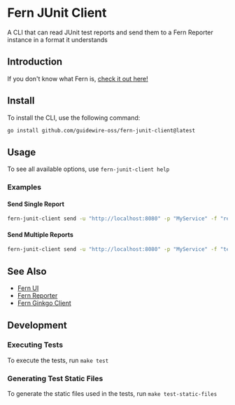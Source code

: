 # Fern JUnit Client

A CLI that can read JUnit test reports and send them to a Fern Reporter instance in a format it understands

## Introduction

If you don't know what Fern is, [check it out here!](https://github.com/guidewire-oss/fern-reporter)

## Install

To install the CLI, use the following command:

```sh
go install github.com/guidewire-oss/fern-junit-client@latest
```

## Usage

To see all available options, use `fern-junit-client help`

### Examples

#### Send Single Report

```sh
fern-junit-client send -u "http://localhost:8080" -p "MyService" -f "report.xml"
```

#### Send Multiple Reports

```sh
fern-junit-client send -u "http://localhost:8080" -p "MyService" -f "tests/*.xml"
```

## See Also

* [Fern UI](https://github.com/guidewire-oss/fern-ui)
* [Fern Reporter](https://github.com/guidewire-oss/fern-reporter)
* [Fern Ginkgo Client](https://github.com/guidewire-oss/fern-ginkgo-client)

## Development

### Executing Tests

To execute the tests, run `make test`

### Generating Test Static Files

To generate the static files used in the tests, run `make test-static-files`
